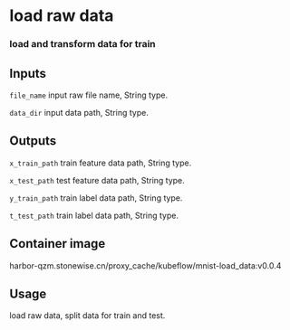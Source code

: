 # load raw data

### load and transform data for train

## Inputs

`file_name` input raw file name, String type.

`data_dir` input data path, String type.

## Outputs

`x_train_path` train feature data path, String type.

`x_test_path` test feature data path, String type.

`y_train_path` train label data path, String type.

`t_test_path` train label data path, String type.

## Container image

harbor-qzm.stonewise.cn/proxy_cache/kubeflow/mnist-load_data:v0.0.4

## Usage

load raw data, split data for train and test.



